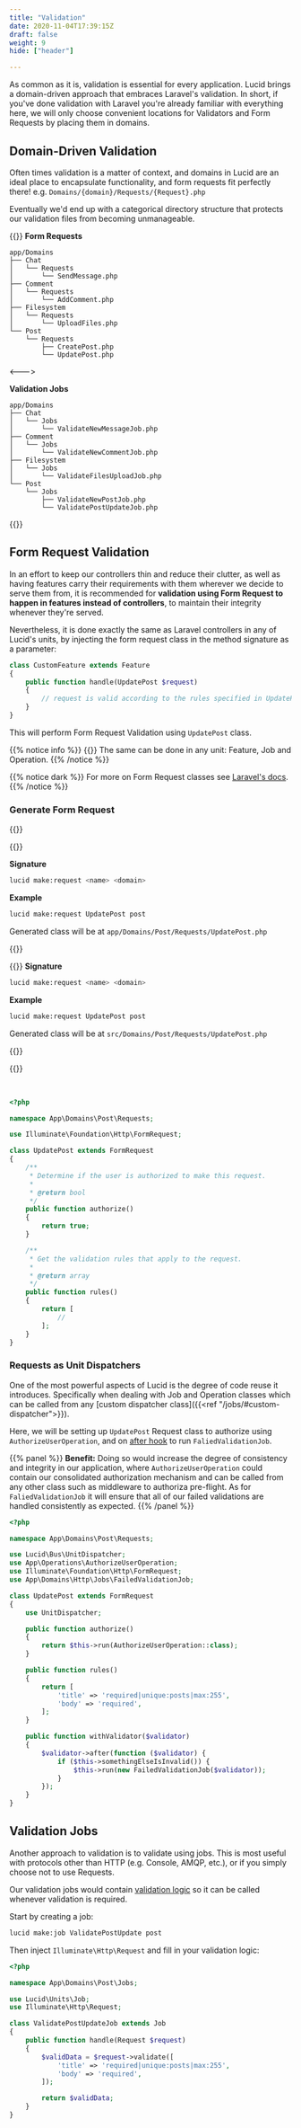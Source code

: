 ```yaml
---
title: "Validation"
date: 2020-11-04T17:39:15Z
draft: false
weight: 9
hide: ["header"]

---
```


As common as it is, validation is essential for every application.
Lucid brings a domain-driven approach that embraces Laravel's validation. In short, if you've done validation with Laravel
you're already familiar with everything here, we will only choose convenient locations for Validators and Form Requests
by placing them in domains.

## Domain-Driven Validation

Often times validation is a matter of context, and domains in Lucid are an ideal place to encapsulate functionality,
and form requests fit perfectly there! e.g. `Domains/{domain}/Requests/{Request}.php`

Eventually we'd end up with a categorical directory structure that protects our validation files from becoming unmanageable.

{{<columns>}}
**Form Requests**
```
app/Domains
├── Chat
│   └── Requests
│       └── SendMessage.php
├── Comment
│   └── Requests
│       └── AddComment.php
├── Filesystem
│   └── Requests
│       └── UploadFiles.php
└── Post
    └── Requests
        ├── CreatePost.php
        └── UpdatePost.php
```

<--->

**Validation Jobs**
```
app/Domains
├── Chat
│   └── Jobs
│       └── ValidateNewMessageJob.php
├── Comment
│   └── Jobs
│       └── ValidateNewCommentJob.php
├── Filesystem
│   └── Jobs
│       └── ValidateFilesUploadJob.php
└── Post
    └── Jobs
        ├── ValidateNewPostJob.php
        └── ValidatePostUpdateJob.php
```
{{</columns>}}


## Form Request Validation

In an effort to keep our controllers thin and reduce their clutter, as well as having features carry their requirements with
them wherever we decide to serve them from, it is recommended for **validation using Form Request to happen in features instead of controllers**, to maintain their integrity whenever they're served.

Nevertheless, it is done exactly the same as Laravel controllers in any of Lucid's units,
by injecting the form request class in the method signature as a parameter:

```php
class CustomFeature extends Feature
{
    public function handle(UpdatePost $request)
    {
        // request is valid according to the rules specified in UpdatePost
    }
}
```

This will perform Form Request Validation using `UpdatePost` class.

{{% notice info %}}
{{<icon name="fa-info-circle">}}&nbsp;The same can be done in any unit: Feature, Job and Operation.
{{% /notice %}}

{{% notice dark %}}
For more on Form Request classes see [Laravel's docs](https://laravel.com/docs/validation#form-request-validation).
{{% /notice %}}

### Generate Form Request

{{<tabs>}}

{{<tab Micro>}}

**Signature**
```bash
lucid make:request <name> <domain>
```

**Example**
```bash
lucid make:request UpdatePost post
```

Generated class will be at `app/Domains/Post/Requests/UpdatePost.php`

{{</tab>}}

{{<tab Monolith>}}
**Signature**
```bash
lucid make:request <name> <domain>
```

**Example**
```bash
lucid make:request UpdatePost post
```

Generated class will be at `src/Domains/Post/Requests/UpdatePost.php`

{{</tab>}}

{{</tabs>}}

<br />

```php
<?php

namespace App\Domains\Post\Requests;

use Illuminate\Foundation\Http\FormRequest;

class UpdatePost extends FormRequest
{
    /**
     * Determine if the user is authorized to make this request.
     *
     * @return bool
     */
    public function authorize()
    {
        return true;
    }

    /**
     * Get the validation rules that apply to the request.
     *
     * @return array
     */
    public function rules()
    {
        return [
            //
        ];
    }
}
```

### Requests as Unit Dispatchers

One of the most powerful aspects of Lucid is the degree of code reuse it introduces. Specifically when dealing with
Job and Operation classes which can be called from any [custom dispatcher class]({{<ref "/jobs/#custom-dispatcher">}}).

Here, we will be setting up `UpdatePost` Request class to authorize using `AuthorizeUserOperation`, and on [after hook](https://laravel.com/docs/8.x/validation#adding-after-hooks-to-form-requests)
to run `FaliedValidationJob`.

{{% panel %}}
**Benefit:** Doing so would increase the degree of consistency and integrity in our application,
where `AuthorizeUserOperation` could contain our consolidated authorization mechanism and
can be called from any other class such as middleware to authoriza pre-flight.
As for `FaliedValidationJob` it will ensure that all of our failed validations are handled consistently as expected.
{{% /panel %}}

```php
<?php

namespace App\Domains\Post\Requests;

use Lucid\Bus\UnitDispatcher;
use App\Operations\AuthorizeUserOperation;
use Illuminate\Foundation\Http\FormRequest;
use App\Domains\Http\Jobs\FailedValidationJob;

class UpdatePost extends FormRequest
{
    use UnitDispatcher;

    public function authorize()
    {
        return $this->run(AuthorizeUserOperation::class);
    }

    public function rules()
    {
        return [
            'title' => 'required|unique:posts|max:255',
            'body' => 'required',
        ];
    }

    public function withValidator($validator)
    {
        $validator->after(function ($validator) {
            if ($this->somethingElseIsInvalid()) {
                $this->run(new FailedValidationJob($validator));
            }
        });
    }
}
```

## Validation Jobs

Another approach to validation is to validate using jobs. This is most useful with protocols other than HTTP (e.g. Console, AMQP, etc.),
or if you simply choose not to use Requests.

Our validation jobs would contain [validation logic](https://laravel.com/docs/8.x/validation#quick-writing-the-validation-logic)
so it can be called whenever validation is required.

Start by creating a job:

```bash
lucid make:job ValidatePostUpdate post
```

Then inject `Illuminate\Http\Request` and fill in your validation logic:

```php
<?php

namespace App\Domains\Post\Jobs;

use Lucid\Units\Job;
use Illuminate\Http\Request;

class ValidatePostUpdateJob extends Job
{
    public function handle(Request $request)
    {
        $validData = $request->validate([
            'title' => 'required|unique:posts|max:255',
            'body' => 'required',
        ]);

        return $validData;
    }
}
```
